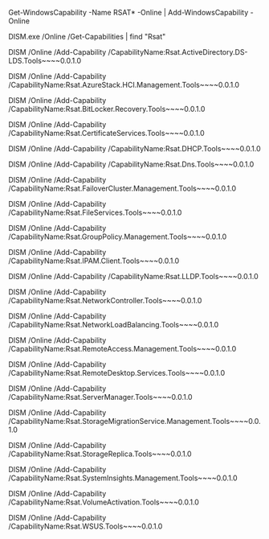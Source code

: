Get-WindowsCapability -Name RSAT* -Online | Add-WindowsCapability -Online

DISM.exe /Online /Get-Capabilities | find "Rsat"

DISM /Online /Add-Capability /CapabilityName:Rsat.ActiveDirectory.DS-LDS.Tools~~~~0.0.1.0

DISM /Online /Add-Capability /CapabilityName:Rsat.AzureStack.HCI.Management.Tools~~~~0.0.1.0

DISM /Online /Add-Capability /CapabilityName:Rsat.BitLocker.Recovery.Tools~~~~0.0.1.0

DISM /Online /Add-Capability /CapabilityName:Rsat.CertificateServices.Tools~~~~0.0.1.0

DISM /Online /Add-Capability /CapabilityName:Rsat.DHCP.Tools~~~~0.0.1.0

DISM /Online /Add-Capability /CapabilityName:Rsat.Dns.Tools~~~~0.0.1.0

DISM /Online /Add-Capability /CapabilityName:Rsat.FailoverCluster.Management.Tools~~~~0.0.1.0

DISM /Online /Add-Capability /CapabilityName:Rsat.FileServices.Tools~~~~0.0.1.0

DISM /Online /Add-Capability /CapabilityName:Rsat.GroupPolicy.Management.Tools~~~~0.0.1.0

DISM /Online /Add-Capability /CapabilityName:Rsat.IPAM.Client.Tools~~~~0.0.1.0

DISM /Online /Add-Capability /CapabilityName:Rsat.LLDP.Tools~~~~0.0.1.0

DISM /Online /Add-Capability /CapabilityName:Rsat.NetworkController.Tools~~~~0.0.1.0

DISM /Online /Add-Capability /CapabilityName:Rsat.NetworkLoadBalancing.Tools~~~~0.0.1.0

DISM /Online /Add-Capability /CapabilityName:Rsat.RemoteAccess.Management.Tools~~~~0.0.1.0

DISM /Online /Add-Capability /CapabilityName:Rsat.RemoteDesktop.Services.Tools~~~~0.0.1.0

DISM /Online /Add-Capability /CapabilityName:Rsat.ServerManager.Tools~~~~0.0.1.0

DISM /Online /Add-Capability /CapabilityName:Rsat.StorageMigrationService.Management.Tools~~~~0.0.1.0

DISM /Online /Add-Capability /CapabilityName:Rsat.StorageReplica.Tools~~~~0.0.1.0

DISM /Online /Add-Capability /CapabilityName:Rsat.SystemInsights.Management.Tools~~~~0.0.1.0

DISM /Online /Add-Capability /CapabilityName:Rsat.VolumeActivation.Tools~~~~0.0.1.0

DISM /Online /Add-Capability /CapabilityName:Rsat.WSUS.Tools~~~~0.0.1.0
